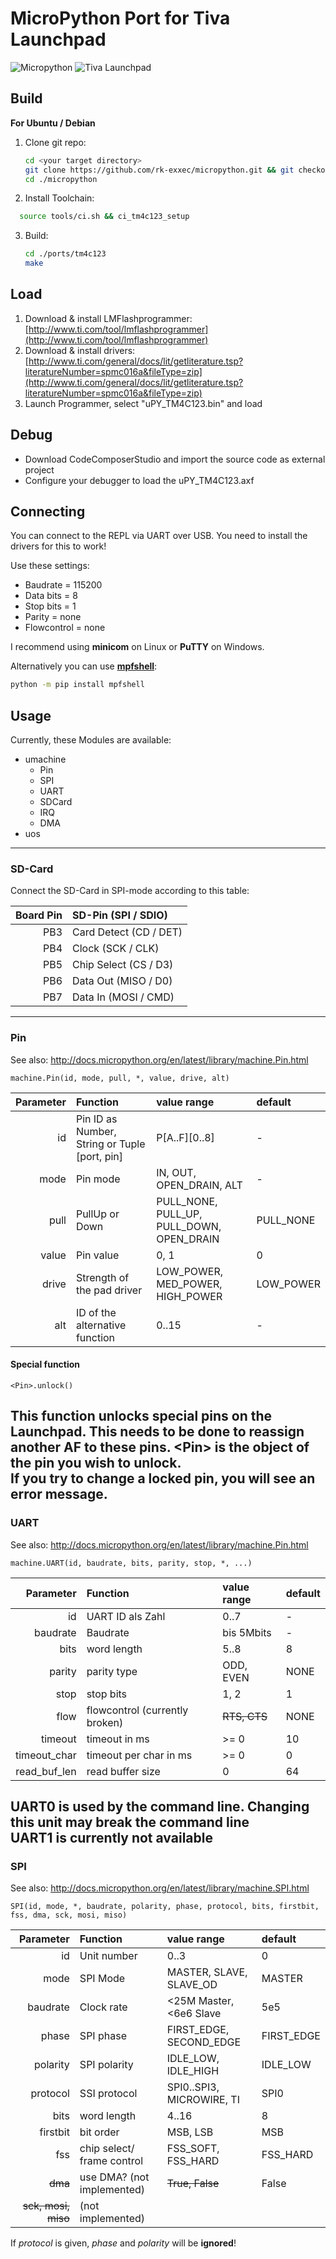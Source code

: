 # MicroPython Port for Tiva Launchpad

![Micropython](https://github.com/micropython/micropython/blob/8402c26cfa98b4689f5ac4673952a654cfe5b678/logo/logo.jpg)
![Tiva Launchpad](https://www.ti.com/diagrams/med_ek-tm4c123gxl_tivalp_angle_new.jpg)

## Build
**For Ubuntu / Debian**
1. Clone git repo:
   ```bash
   cd <your target directory>
   git clone https://github.com/rk-exxec/micropython.git && git checkout tiva_from_stable
   cd ./micropython
   ```
2. Install Toolchain:
  ```bash
    source tools/ci.sh && ci_tm4c123_setup
  ```
3. Build:
   ```bash
   cd ./ports/tm4c123
   make
   ```
   
## Load

1. Download & install LMFlashprogrammer:
   [http://www.ti.com/tool/lmflashprogrammer](http://www.ti.com/tool/lmflashprogrammer)
2. Download & install drivers:
   [http://www.ti.com/general/docs/lit/getliterature.tsp?literatureNumber=spmc016a&fileType=zip](http://www.ti.com/general/docs/lit/getliterature.tsp?literatureNumber=spmc016a&fileType=zip)
3. Launch Programmer, select "uPY_TM4C123.bin" and load

## Debug

* Download CodeComposerStudio and import the source code as external project
* Configure your debugger to load the uPY_TM4C123.axf

## Connecting

You can connect to the REPL via UART over USB. You need to install the drivers for this to work!

Use these settings:
* Baudrate = 115200
* Data bits = 8
* Stop bits = 1
* Parity = none
* Flowcontrol = none

I recommend using **minicom** on Linux or **PuTTY** on Windows.

Alternatively you can use [**mpfshell**](https://github.com/wendlers/mpfshell):
```bash
python -m pip install mpfshell
```

## Usage

Currently, these Modules are available:
* umachine
  * Pin
  * SPI
  * UART
  * SDCard
  * IRQ
  * DMA
* uos
---
### SD-Card

Connect the SD-Card in SPI-mode according to this table:  

| Board Pin | SD-Pin (SPI / SDIO)    |
| --------: | :--------------------- |
|       PB3 | Card Detect (CD / DET) |
|       PB4 | Clock (SCK / CLK)      |
|       PB5 | Chip Select (CS / D3)  |
|       PB6 | Data Out (MISO / D0)   |
|       PB7 | Data In (MOSI / CMD)   |

---
### Pin

See also: 
<http://docs.micropython.org/en/latest/library/machine.Pin.html>

    machine.Pin(id, mode, pull, *, value, drive, alt)

| Parameter | Function                                         | value range                                  | default |
| --------: | :----------------------------------------------- | :-------------------------------------------- | :----------- |
|        id | Pin ID as Number, String or Tuple \[port, pin\] | P\[A..F\]\[0..8\]                             | \-           |
|      mode | Pin mode                                        | IN, OUT, OPEN\_DRAIN, ALT                     | \-           |
|      pull | PullUp or  Down                                 | PULL\_NONE, PULL\_UP, PULL\_DOWN, OPEN\_DRAIN | PULL\_NONE   |
|     value | Pin value                                       | 0, 1                                          | 0            |
|     drive | Strength of the pad driver                          | LOW\_POWER, MED\_POWER, HIGH\_POWER           | LOW\_POWER   |
|       alt | ID of the alternative function                    | 0..15                                         | \-           |

#### Special function

    <Pin>.unlock() 

This function unlocks special pins on the Launchpad. This needs to be done to reassign another AF to these pins.
\<Pin\> is the object of the pin you wish to unlock.  
If you try to change a locked pin, you will see an error message.
---
### UART

See also:
<http://docs.micropython.org/en/latest/library/machine.Pin.html>



    machine.UART(id, baudrate, bits, parity, stop, *, ...)

|      Parameter | Function                            | value range | default |
| -------------: | :---------------------------------- | :----------- | :----------- |
|             id | UART ID als Zahl                    | 0..7         | \-           |
|       baudrate | Baudrate                            | bis 5Mbits   | \-           |
|           bits | word length                           | 5..8         | 8            |
|         parity | parity type                        | ODD, EVEN    | NONE         |
|           stop | stop bits                           | 1, 2         | 1            |
|           flow | flowcontrol (currently broken)                        | ~~RTS, CTS~~     | NONE         |
|        timeout | timeout in ms  | >= 0    | 10           |
|  timeout\_char | timeout per char in ms | >= 0    | 0            |
| read\_buf\_len | read buffer size               | 0    | 64           |

UART0 is used by the command line. Changing this unit may break the command line  
UART1 is currently not available
---
### SPI

See also:
<http://docs.micropython.org/en/latest/library/machine.SPI.html>

    SPI(id, mode, *, baudrate, polarity, phase, protocol, bits, firstbit, fss, dma, sck, mosi, miso)

|       Parameter | Function                        | value range               | default |
| --------------: | :------------------------------ | :------------------------- | :----------- |
|              id | Unit number           | 0..3                       | 0            |
|            mode | SPI Mode                       | MASTER, SLAVE, SLAVE\_OD   | MASTER       |
|        baudrate | Clock rate    | \<25M Master, \<6e6 Slave | 5e5          |
|           phase | SPI phase       | FIRST\_EDGE, SECOND\_EDGE  | FIRST\_EDGE  |
|        polarity | SPI polarity      | IDLE\_LOW, IDLE\_HIGH      | IDLE\_LOW    |
|        protocol | SSI protocol                       | SPI0..SPI3, MICROWIRE, TI  | SPI0         |
|            bits | word length                       | 4..16                      | 8            |
|        firstbit | bit order | MSB, LSB                   | MSB          |
|             fss | chip select/ frame control      | FSS\_SOFT, FSS\_HARD       | FSS\_HARD    |
|             ~~dma~~ | use DMA? (not implemented)              | ~~True, False~~                |     False         |
| ~~sck, mosi, miso~~ | (not implemented)       |                            |              |
 
If *protocol* is given, *phase* and *polarity* will be **ignored**!
